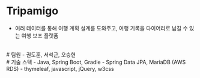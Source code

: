 # Tripamigo
- 여러 데이터를 통해 여행 계획 설계를 도와주고, 여행 기록을 다이어리로 남길 수 있는 여행 보조 플랫폼
<br>
# 팀원
- 권도훈, 서석근, 오승현
<br>
# 기술 스텍
- Java, Spring Boot, Gradle
- Spring Data JPA, MariaDB (AWS RDS)
- thymeleaf, javascript, jQuery, w3css
<br>
